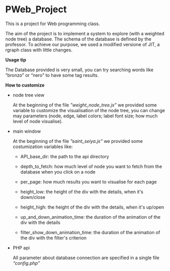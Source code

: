 PWeb_Project
============

This is a project for Web programming class.

The aim of the project is to implement a system to explore (with a weighted node tree) a database.
The schema of the database is defined by the professor.
To achieve our purpose, we used a modified versione of JIT, a rgraph class with little changes.

**Usage tip**

The Database provided is very small, you can try searching words like “bronzo” or “nero” to have some tag results.


**How to customize**

- node tree view
	
	At the beginning of the file *”weight_node_tree.js”* we provided some variable to customize the visualisation of the node tree, you can change may parameters (node, edge, label colors; label font size; how much level of node visualise).

- main window

	At the beginning of the file *”saint_seiya.js”* we provided some costumization variables like:

	- API_base_dir: the path to the api directory

	- depth_to_fetch: how much level of node you want to fetch from the database when you click on a node

	- per_page: how much results you want to visualise for each page 

	- height_low: the height of the div with the details, when it's down/close
   
	- height_high: the height of the div with the details, when it's up/open

	- up_and_down_animation_time: the duration of the animation of the div with the details

	- filter_show_down_animation_time: the duration of the animation of the div with the filter's criterion

- PHP api

	All parameter about database connection are specified in a single file *“config.php”*

